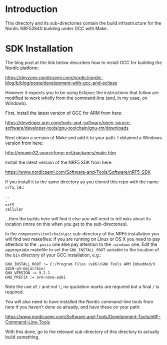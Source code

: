 # Introduction
This directory and its sub-directories contain the build infrastructure for the Nordic NRF52840 building under GCC with Make.

# SDK Installation
The blog post at the link below describes how to install GCC for building the Nordic platform:

https://devzone.nordicsemi.com/nordic/nordic-blog/b/blog/posts/development-with-gcc-and-eclipse

However it expects you to be using Eclipse; the instructions that follow are modified to work wholly from the command-line (and, in my case, on Windows).

First, install the latest version of GCC for ARM from here:

https://developer.arm.com/tools-and-software/open-source-software/developer-tools/gnu-toolchain/gnu-rm/downloads

Next obtain a version of Make and add it to your path.  I obtained a Windows version from here:

http://gnuwin32.sourceforge.net/packages/make.htm

Install the latest version of the NRF5 SDK from here:

https://www.nordicsemi.com/Software-and-Tools/Software/nRF5-SDK

If you install it to the same directory as you cloned this repo with the name `nrf5`, i.e.:

```
..
.
nrf5
cellular
```

...then the builds here will find it else you will need to tell `make` about its location (more on this when you get to the sub-directories).

In the `components\toolchain\gcc` sub-directory of the NRF5 installation you will find two makefiles: if you are running on Linux or OS X you need to pay attention to the `.posix` one else pay attention to the `.windows` one.  Edit the appropriate makefile to set the `GNU_INSTALL_ROOT` variable to the location of the `bin` directory of your GCC installation, e.g.:

```
GNU_INSTALL_ROOT := C:/Program Files (x86)/GNU Tools ARM Embedded/9 2019-q4-major/bin/
GNU_VERSION := 9.2.1
GNU_PREFIX := arm-none-eabi
```

Note the use of `/` and not `\`; no quotation marks are required but a final `/` is required.

You will also need to have installed the Nordic command-line tools from here if you haven't done so already, and have these on your path:

https://www.nordicsemi.com/Software-and-Tools/Development-Tools/nRF-Command-Line-Tools

With this done, go to the relevant sub-directory of this directory to actually build something.